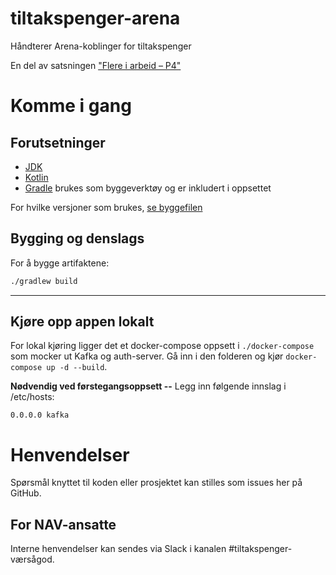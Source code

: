 tiltakspenger-arena
================

Håndterer Arena-koblinger for tiltakspenger

En del av satsningen ["Flere i arbeid – P4"](https://memu.no/artikler/stor-satsing-skal-fornye-navs-utdaterte-it-losninger-og-digitale-verktoy/)

# Komme i gang
## Forutsetninger
- [JDK](https://jdk.java.net/)
- [Kotlin](https://kotlinlang.org/)
- [Gradle](https://gradle.org/) brukes som byggeverktøy og er inkludert i oppsettet

For hvilke versjoner som brukes, [se byggefilen](build.gradle.kts)

## Bygging og denslags
For å bygge artifaktene:

```sh
./gradlew build
```

---

## Kjøre opp appen lokalt

For lokal kjøring ligger det et docker-compose oppsett i `./docker-compose` som mocker ut Kafka og auth-server. Gå inn
i den folderen og kjør `docker-compose up -d --build`.

**Nødvendig ved førstegangsoppsett --** Legg inn følgende innslag i /etc/hosts:

```0.0.0.0 kafka```

# Henvendelser

Spørsmål knyttet til koden eller prosjektet kan stilles som issues her på GitHub.

## For NAV-ansatte

Interne henvendelser kan sendes via Slack i kanalen #tiltakspenger-værsågod.
